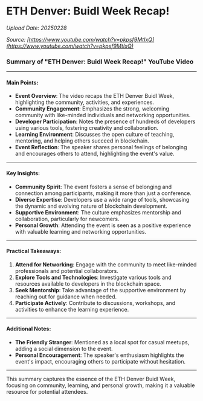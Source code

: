 # ETH Denver: Buidl Week Recap!

*Upload Date: 20250228*

*Source: [https://www.youtube.com/watch?v=pkpsf9MtIxQ](https://www.youtube.com/watch?v=pkpsf9MtIxQ)*

### Summary of "ETH Denver: Buidl Week Recap!" YouTube Video

---

#### **Main Points:**
- **Event Overview**: The video recaps the ETH Denver Buidl Week, highlighting the community, activities, and experiences.
- **Community Engagement**: Emphasizes the strong, welcoming community with like-minded individuals and networking opportunities.
- **Developer Participation**: Notes the presence of hundreds of developers using various tools, fostering creativity and collaboration.
- **Learning Environment**: Discusses the open culture of teaching, mentoring, and helping others succeed in blockchain.
- **Event Reflection**: The speaker shares personal feelings of belonging and encourages others to attend, highlighting the event's value.

---

#### **Key Insights:**
- **Community Spirit**: The event fosters a sense of belonging and connection among participants, making it more than just a conference.
- **Diverse Expertise**: Developers use a wide range of tools, showcasing the dynamic and evolving nature of blockchain development.
- **Supportive Environment**: The culture emphasizes mentorship and collaboration, particularly for newcomers.
- **Personal Growth**: Attending the event is seen as a positive experience with valuable learning and networking opportunities.

---

#### **Practical Takeaways:**
1. **Attend for Networking**: Engage with the community to meet like-minded professionals and potential collaborators.
2. **Explore Tools and Technologies**: Investigate various tools and resources available to developers in the blockchain space.
3. **Seek Mentorship**: Take advantage of the supportive environment by reaching out for guidance when needed.
4. **Participate Actively**: Contribute to discussions, workshops, and activities to enhance the learning experience.

---

#### **Additional Notes:**
- **The Friendly Stranger**: Mentioned as a local spot for casual meetups, adding a social dimension to the event.
- **Personal Encouragement**: The speaker's enthusiasm highlights the event's impact, encouraging others to participate without hesitation.

--- 

This summary captures the essence of the ETH Denver Buidl Week, focusing on community, learning, and personal growth, making it a valuable resource for potential attendees.